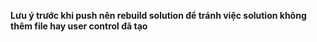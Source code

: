 **Lưu ý trước khi push nên rebuild solution để tránh việc solution không thêm file hay user control đã tạo**

